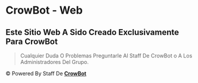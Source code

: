 # **CrowBot - Web**

## Este Sitio Web A Sido Creado Exclusivamente Para CrowBot 
> Cualquier Duda O Problemas Preguntarle Al Staff De CrowBot o A Los Administradores Del Grupo.

© Powered By Staff De **[CrowBot](https://github.com/WillZek/CrowBot-ST)**